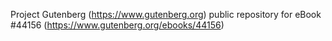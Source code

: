 Project Gutenberg (https://www.gutenberg.org) public repository for eBook #44156 (https://www.gutenberg.org/ebooks/44156)
